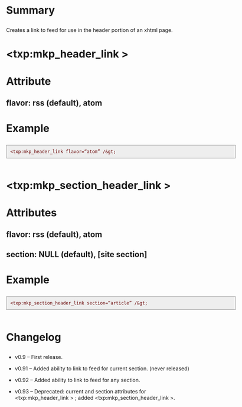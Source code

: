 <h1>
<p>Summary</p>
</h1>
<p>
<p>Creates a link to feed for use in the header portion of an xhtml page.</p>
</p>
<h1>
<p>&lt;txp:mkp_header_link &gt;</p>
</h1>
<h1>
<p>Attribute</p>
</h1>
<h2>
<p>flavor: rss (default), atom</p>
</h2>
<h1>
<p>Example</p>
</h1>
<p>
<p><span style="padding: 10px; border: 1px solid #999; background: #eee; display: block; margin: 10px 0 0 0; text-indent: 0; text-align: left; color: #600;width:600px;"><code>&lt;txp:mkp_header_link flavor=“atom” /&amp;gt;</code></span><br /></p>
</p>
<h1>
<p>&lt;txp:mkp_section_header_link &gt;</p>
</h1>
<h1>
<p>Attributes</p>
</h1>
<h2>
<p>flavor: rss (default), atom</p>
</h2>
<h2>
<p>section: NULL (default), [site section]</p>
</h2>
<h1>
<p>Example</p>
</h1>
<p>
<p><span style="padding: 10px; border: 1px solid #999; background: #eee; display: block; margin: 10px 0 0 0; text-indent: 0; text-align: left; color: #600;width:600px;"><code>&lt;txp:mkp_section_header_link section=“article” /&amp;gt;</code></span><br /></p>
</p>
<h1>
<p>Changelog</p>
</h1>
<ul>
<li>
<p>v0.9 – First release.</p>
</li>
<li>
<p>v0.91 – Added ability to link to feed for current section. (never released)</p>
</li>
<li>
<p>v0.92 – Added ability to link to feed for any section.</p>
</li>
<li>
<p>v0.93 – Deprecated: current and section attributes for &lt;txp:mkp_header_link &gt; ; added &lt;txp:mkp_section_header_link &gt;.</p>
</li>
</ul>
